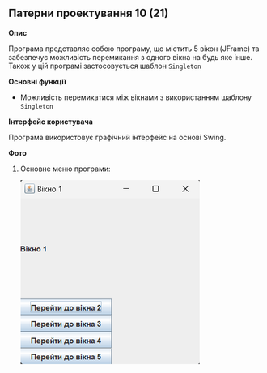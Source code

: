 ## Патерни проектування 10 (21)

**Опис**

Програма представляє собою програму, що містить 5 вікон (JFrame) 
та забезпечує можливість перемикання з одного вікна на будь яке інше.
Також у цій програмі застосовується шаблон `Singleton`

**Основні функції**

 * Можливість перемикатися між вікнами з використанням шаблону `Singleton`

**Інтерфейс користувача**

Програма використовує графічний інтерфейс на основі Swing.

**Фото**
1. Основне меню програми:

   ![Example 1](img/example1.png)